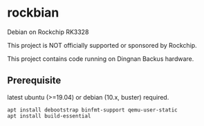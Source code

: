 # rockbian
Debian on Rockchip RK3328

This project is NOT officially supported or sponsored by Rockchip.

This project contains code running on Dingnan Backus hardware.

## Prerequisite

latest ubuntu (>=19.04) or debian (10.x, buster) required.

```
apt install debootstrap binfmt-support qemu-user-static
apt install build-essential
```
